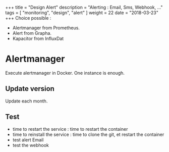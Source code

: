 +++
title = "Design Alert"
description = "Alerting : Email, Sms, Webhook, ..."
tags = [ "monitoring", "design", "alert" ]
weight = 22
date = "2018-03-23"
+++
Choice possible :

- Alertmanager from Prometheus.
- Alert from Grapha.
- Kapacitor from InfluxDat

# Alertmanager

Execute alertmanager in Docker.
One instance is enough.

## Update version

Update each month.

## Test 

- time to restart the service : time to restart the container
- time to reinstall the service : time to clone the git, et restart the container
- test alert Email
- test the webhook

